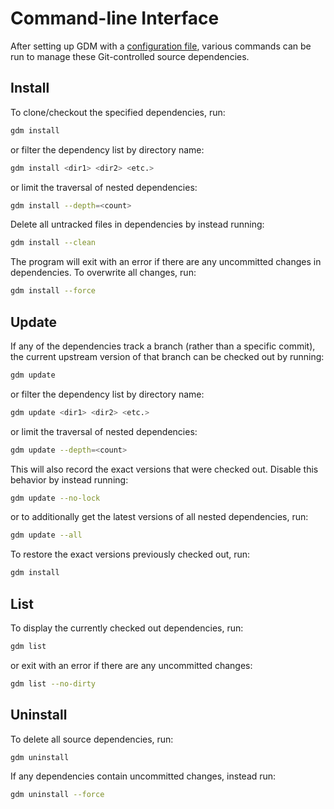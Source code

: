# Command-line Interface

After setting up GDM with a [configuration file](../index.md#setup), various commands can be run to manage these Git-controlled source dependencies.

## Install

To clone/checkout the specified dependencies, run:

```sh
gdm install
```

or filter the dependency list by directory name:

```sh
gdm install <dir1> <dir2> <etc.>
```

or limit the traversal of nested dependencies:

```sh
gdm install --depth=<count>
```

Delete all untracked files in dependencies by instead running:

```sh
gdm install --clean
```

The program will exit with an error if there are any uncommitted changes in dependencies. To overwrite all changes, run:

```sh
gdm install --force
```

## Update

If any of the dependencies track a branch (rather than a specific commit), the current upstream version of that branch can be checked out by running:

```sh
gdm update
```

or filter the dependency list by directory name:

```sh
gdm update <dir1> <dir2> <etc.>
```

or limit the traversal of nested dependencies:

```sh
gdm update --depth=<count>
```

This will also record the exact versions that were checked out. Disable this behavior by instead running:

```sh
gdm update --no-lock
```

or to additionally get the latest versions of all nested dependencies, run:

```sh
gdm update --all
```

To restore the exact versions previously checked out, run:

```sh
gdm install
```

## List

To display the currently checked out dependencies, run:

```sh
gdm list
```

or exit with an error if there are any uncommitted changes:

```sh
gdm list --no-dirty
```

## Uninstall

To delete all source dependencies, run:

```sh
gdm uninstall
```

If any dependencies contain uncommitted changes, instead run:

```sh
gdm uninstall --force
```
